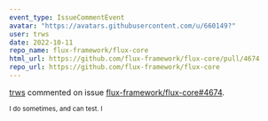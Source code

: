 ```yaml
---
event_type: IssueCommentEvent
avatar: "https://avatars.githubusercontent.com/u/660149?"
user: trws
date: 2022-10-11
repo_name: flux-framework/flux-core
html_url: https://github.com/flux-framework/flux-core/pull/4674
repo_url: https://github.com/flux-framework/flux-core
---
```


<a href='https://github.com/trws' target='_blank'>trws</a> commented on issue <a href='https://github.com/flux-framework/flux-core/pull/4674' target='_blank'>flux-framework/flux-core#4674</a>.

<small>I do sometimes, and can test. I